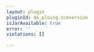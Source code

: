 ```yaml
---
layout: plugin
pluginId: de.ploing.scmversion
isJarAvailable: true
error: ''
violations: []

---
```

